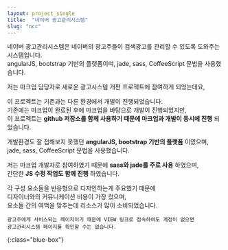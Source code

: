 ```yaml
---
layout: project_single
title:  "네이버 광고관리시스템"
slug: "ncc"
---
```

네이버 광고관리시스템은 네이버의 광고주들이 검색광고를 관리할 수 있도록 도와주는 시스템입니다.<br>
angularJS, bootstrap 기반의 플랫폼이며, jade, sass, CoffeeScript 문법을 사용했습니다.<br>

저는 마크업 담당자로 새로운 광고시스템 개편 프로젝트에 참여하게 되었는데요,

이 프로젝트는 기존과는 다른 환경에서 개발이 진행되었습니다.<br>
기존에는 마크업이 완료된 후에 마크업을 바탕으로 개발이 진행되었지만,<br>
이 프로젝트는 **github 저장소를 함께 사용하기 때문에 마크업과 개발이 동시에 진행** 되었습니다.

개발환경도 잘 접해보지 못했던 **angularJS, bootstrap 기반의 플랫폼** 이였으며,<br>
jade, sass, CoffeeScript 문법을 사용했습니다.

저는 마크업 개발자로 참여하였기 때문에 **sass와 jade를 주로 사용** 하였으며,<br>
간단한 **JS 수정 작업도 함께 진행** 하였습니다.

각 구성 요소들을 반응형으로 디자인하는게 주요했기 때문에<br>
디자이너와의 커뮤니케이션 비용이 가장 컸으며,<br>
요소들 간의 여백을 맞추는데 리소스가 많이 소비되었습니다.

```
광고주에게 서비스되는 페이지이기 때문에 VIEW 링크로 접속하여도 계정이 없으면
광고관리시스템 페이지를 확인할 수는 없습니다.
```
{:class="blue-box"}
